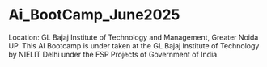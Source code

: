 # Ai_BootCamp_June2025
Location: GL Bajaj Institute of Technology and Management, Greater Noida UP.
This AI Bootcamp is under taken at the GL Bajaj Institute of Technology by NIELIT Delhi under the FSP Projects of Government of India.
